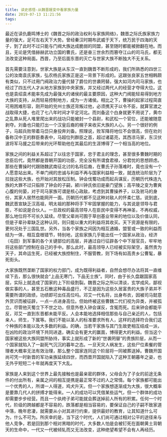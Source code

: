 ```yaml
---
title: 读史感悟-从魏晋嬗变中看家族力量
date: 2019-07-13 11:21:56
tags:
---
```


最近在读仇鹿鸣博士的《魏晋之际的政治权利与家族网络》，魏晋之际氏族家族力量的强大，足可左右天下大势。曾经秦汉时期布武威于天下，统万民于四海的天子，到了此时不过只能与门阀大族达成脆弱的同盟，甚至随时都能被掀翻在地。而且，无论是凭借赫赫武功立国的曹氏，还是奋三世余烈而篡夺江山的司马氏，都无法改变这种局面。西晋，乃至后面东晋的灭亡与世家大族不断独大不无关系。

首先需要注意到，世家大族是从东汉一直到魏晋不断形成的，我们所熟悉的四世三公的汝南袁氏家族，弘农杨氏家族正是这一背景下形成的。这跟张良家五世相韩颇有类似，只不过用门阀政治力量代替了爵位的世袭罔替。强大如河内司马家族，也经过了四五代人才从地方家族到中央家族，并又经过两代人的经营才夺得大位。这也是袁绍袁术能率先成为最强大的诸侯的最主要原因，这种大门阀能轻易得到地方大族的支持，从而轻易控制地方，成为一方诸侯。相比之下，曹操的起家过程简直可用困难形容，刚开始的兖州士族还背叛过他，必须携天子以令不臣，就算官渡之战取得大捷，也花了七八年时间才平定河北。而刘备这个白身就更不用说了，黄巾之乱靠从死人堆里爬出来的战功只能被封一个县尉，和武松一个官位，还能被随意剥夺。刘备也只能打出一个汉皇后裔的幌子来收买大族的人心。另一个很好的例子，马超兵败带着马岱只身投奔刘备。照理说，败军降将地位不会很高，但在劝刘备称汉中王的群臣奏表中，马超位列群臣之首，超过诸葛亮，其西凉马家，东汉伏波将军马援之后带来的光环帮助他在其最后的生涯博得了一个相当高的地位。

家族之间的利益关系超过了以往忠于国家，忠于君主的理念，甚至很多曹魏时期的忠臣后代，竟然都是晋朝开国的功臣，完全没有所谓食君禄，分君忧的思想顾虑。那些在曹操时代跟随魏武南征北讨的名将后裔，在曹氏子孙落难时，竟也没有一个人愿意站出来。不单门阀的忠诚与利益不再与国家利益相一致，就连统治阶层为了拉拢这些大族，也开始对其放松压制。钟会伐蜀功成而起兵谋反，历朝历代株连九族的大罪不过只翦除了钟会的子嗣，颍川钟氏依旧是豪门望族；高平陵之变为曹爽心腹的何晏，对于司马家族可谓是核心政敌，考虑到其曹操养子，以及驸马的身份，其家人居然也能网开一面。历朝历代都不见这种对敌人的怀柔仁慈。说到底，魏武晋宣缺乏汉高祖，明太祖的那种将手下牢固掌握的能力，与其说是领导与君臣，不如说是合伙人。一旦政权的最高领导人在臣民中变得不再神圣，不再权威，那么地位将不可长久延续。尽管父辈尚可囿于草创基业带来的地位以及价值认同，但是子辈孙辈缺乏这种认同，则只能以重大的利益将其收买。天下资源是有限的，更何况处于三国乱世。另外，当各个家族之间因为相互通婚，盟誓或一致的利益而结为一体，相互盘根错节，特别地，这些家族几乎能出任一个国家从政治，经济（屯田）到军事的各个关键部位的高层，并通过自行征辟各个中下层官员，牢牢地将这些部门控制在自己的手中。那么此时，最高领导人已经被实际架空，虽然贵为天子，其命运生死，已经被大族控制住，不服管教，则下场有如高贵乡公曹髦，暴死街头。

大家族既然垄断了国家的权力部门，成为既得利益者，自然会想尽办法将其一直维续下去，那么很快就会“上品无寒门，下品无士族”。同时，由于长久盘踞国家高层，实际上就造成了国家的上下阶级割裂。魏晋之际之所以清谈，玄学成风，鄙视做实事的人，甚至五石散这种毒品盛行，不正是因为这些久居富贵的大族子弟并不需要所谓的政绩，功绩即可出任高位吗。邓艾一代名将，出身布衣，因被司马懿意外赏识而被征辟，一点一点进身高位。但始终被这些曹魏二代们视为异类，并被孤立。尽管他灭蜀立下不世之功，但意外卷入钟会谋反，含冤而死。后来钟会都能平反，邓艾一直到东晋都未能平反。人会本能地选择相信那些与自己亲近的人，包括亲人，师生，下属等。我们不能以圣人的标准要求所有人，这样的选择符合我们这个种族的本能以及大多数的利益。的确，当若干家族与其门生故吏相互结成一派，在凶险的政治环境下共同进退，确实会有更大的赢面，博得更大的利益。但当这个国家被这些大族同盟所胁持，事实上就形成了新的“世袭罔替”的贵族阶层，从而一个国家就陷入了一副死气沉沉的暮年之态。一旦天灾人祸发生，这些尸位素餐的管理者大概率无法有效治理，那么整个国家连同这个阶层将一同被葬送掉。曹魏开国尚可凭一时新晋的军功亲族延续四世，而西晋开国就陷入了这种王朝暮年之姿，也无外乎短短二十年就再度天下大乱。

家族是人来到这个世界上最先接触也是最亲密的群体，父母会为了子女的前途无条件的付出所有，亲属之间的相互提携是最正常不过的人之常情。每个家族都可能出一个优秀的人，所谓一人得道，鸡犬升天。但一个家族想逐渐成为大族，很大概率是要靠几代人的拼搏才能得来。一人的成功可以凭借某些运气，但一个群体的成功却需要步步经营。而且一个纨绔子弟可能就会葬送掉前人所有的积累。任何一个时代，阶级的跨越都是不容易的，跌落都是相当容易的，要保证自己的子嗣不致家道中落，晚年悲凄，就需要从小对其进行约束，提供最好的教育，让其知道什么可为，什么不可为。所庆幸的是，当下这个时代，人们尚可通过相对公平的途径来与他人竞争，若是回到那个相对黑暗的时代，大多数人怕是会被钉死在面朝黄土背朝天的生命中，一代又一代被倾轧而又无法改变，这种绝望希望不会有人再经历。
